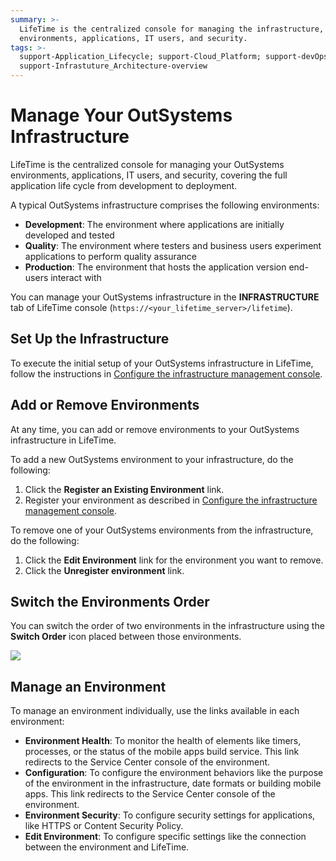 ```yaml
---
summary: >-
  LifeTime is the centralized console for managing the infrastructure,
  environments, applications, IT users, and security.
tags: >-
  support-Application_Lifecycle; support-Cloud_Platform; support-devOps;
  support-Infrastuture_Architecture-overview
---
```


# Manage Your OutSystems Infrastructure

LifeTime is the centralized console for managing your OutSystems environments, applications, IT users, and security, covering the full application life cycle from development to deployment.

A typical OutSystems infrastructure comprises the following environments:

* **Development**: The environment where applications are initially developed and tested
* **Quality**: The environment where testers and business users experiment applications to perform quality assurance
* **Production**: The environment that hosts the application version end-users interact with

You can manage your OutSystems infrastructure in the **INFRASTRUCTURE** tab of LifeTime console \(`https://<your_lifetime_server>/lifetime`\).

## Set Up the Infrastructure

To execute the initial setup of your OutSystems infrastructure in LifeTime, follow the instructions in [Configure the infrastructure management console](https://success.outsystems.com/Support/Enterprise_Customers/Installation/Configure_the_infrastructure_management_console>).

## Add or Remove Environments

At any time, you can add or remove environments to your OutSystems infrastructure in LifeTime.

To add a new OutSystems environment to your infrastructure, do the following:

1. Click the **Register an Existing Environment** link.
2. Register your environment as described in [Configure the infrastructure management console](https://success.outsystems.com/Support/Enterprise_Customers/Installation/Configure_the_infrastructure_management_console>).

To remove one of your OutSystems environments from the infrastructure, do the following:

1. Click the **Edit Environment** link for the environment you want to remove.
2. Click the **Unregister environment** link.

## Switch the Environments Order

You can switch the order of two environments in the infrastructure using the **Switch Order** icon placed between those environments.

![](../../.gitbook/assets/manage-infrastructure-1.png)

## Manage an Environment

To manage an environment individually, use the links available in each environment:

* **Environment Health**: To monitor the health of elements like timers, processes, or the status of the mobile apps build service. This link redirects to the Service Center console of the environment.
* **Configuration**: To configure the environment behaviors like the purpose of the environment in the infrastructure, date formats or building mobile apps. This link redirects to the Service Center console of the environment.
* **Environment Security**: To configure security settings for applications, like HTTPS or Content Security Policy.
* **Edit Environment**: To configure specific settings like the connection between the environment and LifeTime.

